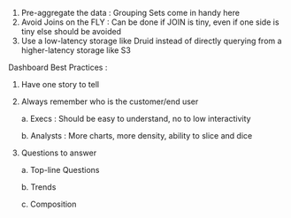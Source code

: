 1. Pre-aggregate the data : Grouping Sets come in handy here
2. Avoid Joins on the FLY : Can be done if JOIN is tiny, even if one side is tiny else should be avoided
3. Use a low-latency storage like Druid instead of directly querying from a higher-latency storage like S3

Dashboard Best Practices : 
1. Have one story to tell
2. Always remember who is the customer/end user

   a. Execs : Should be easy to understand, no to low interactivity

   b. Analysts : More charts, more density, ability to slice and dice
   
3. Questions to answer

   a. Top-line Questions
   
   b. Trends

   c. Composition
